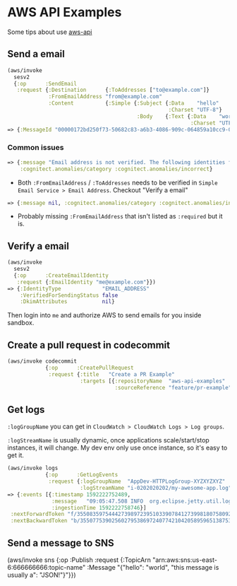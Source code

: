 # AWS API Examples

Some tips about use [aws-api](https://github.com/cognitect-labs/aws-api)




## Send a email 

```clojure
(aws/invoke
  sesv2
  {:op      :SendEmail
   :request {:Destination      {:ToAddresses ["to@example.com"]}
             :FromEmailAddress "from@example.com"
             :Content          {:Simple {:Subject {:Data    "hello"
                                                   :Charset "UTF-8"}
                                         :Body    {:Text {:Data    "world"
                                                          :Charset "UTF-8"}}}}}})
=> {:MessageId "00000172bd250f73-50682c83-a6b3-4086-909c-064859a10cc9-000000"}
```

### Common issues

```clojure
=> {:message "Email address is not verified. The following identities failed the check in region US-EAST-1: to@example.com",
    :cognitect.anomalies/category :cognitect.anomalies/incorrect}
```

- Both `:FromEmailAddress` / `:ToAddresses` needs to be verified in `Simple Email Service > Email Address`. Checkout "Verify a email"

```clojure
=> {:message nil, :cognitect.anomalies/category :cognitect.anomalies/incorrect}
```

- Probably missing `:FromEmailAddress` that isn't listed as `:required` but it is.

## Verify a email

```clojure
(aws/invoke
  sesv2
  {:op      :CreateEmailIdentity
   :request {:EmailIdentity "me@example.com"}})
=> {:IdentityType             "EMAIL_ADDRESS"
    :VerifiedForSendingStatus false
    :DkimAttributes           nil}
```

Then login into `me` and authorize AWS to send emails for you inside sandbox.


## Create a pull request in codecommit

```clojure
(aws/invoke codecommit
            {:op      :CreatePullRequest
             :request {:title   "Create a PR Example"
                       :targets [{:repositoryName  "aws-api-examples"
                                  :sourceReference "feature/pr-example"}]}})
```

## Get logs

`:logGroupName` you can get in `CloudWatch > CloudWatch Logs > Log groups`.

`:logStreamName` is usually dynamic, once applications scale/start/stop instances, it will change. My dev env only use once instance, so it's easy to get it.

```clojure
(aws/invoke logs
            {:op      :GetLogEvents
             :request {:logGroupName  "AppDev-HTTPLogGroup-XYZXYZXYZ"
                       :logStreamName "i-0202020202/my-awesome-app.log"}})
=> {:events [{:timestamp 1592222752489,
              :message   "09:05:47.508 INFO  org.eclipse.jetty.util.log - Logging initialized @118757ms to org.eclipse.jetty.util.log.Slf4jLog",
              :ingestionTime 1592222758746}]
 :nextForwardToken "f/35508359754442739897239510339078412739981807580925853699",
 :nextBackwardToken "b/35507753902560279538697240774210420589596513875306545152"}
```

## Send a message to SNS

(aws/invoke sns {:op      :Publish
                 :request {:TopicArn "arn:aws:sns:us-east-6:666666666:topic-name"
                           :Message "{\"hello\": \"world\", "this message is usually a": \"JSON!\"}"}})
